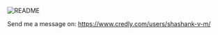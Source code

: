 ![README](https://user-images.githubusercontent.com/58113556/114544443-3f7b8400-9c78-11eb-88cb-971a9680e9d4.png)

Send me a message on: https://www.credly.com/users/shashank-v-m/
